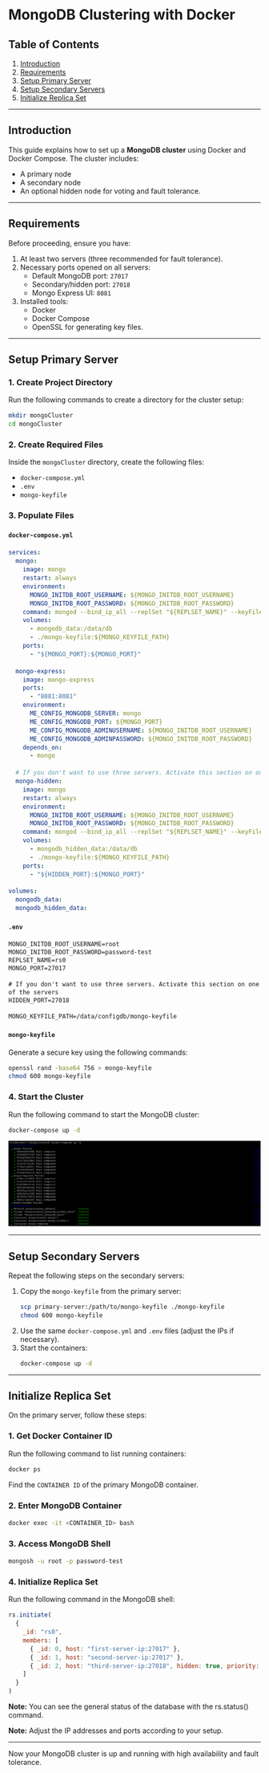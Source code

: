 # MongoDB Clustering with Docker

## Table of Contents
1. [Introduction](#introduction)
2. [Requirements](#requirements)
3. [Setup Primary Server](#setup-primary-server)
4. [Setup Secondary Servers](#setup-secondary-servers)
5. [Initialize Replica Set](#initialize-replica-set)

---

## Introduction
This guide explains how to set up a **MongoDB cluster** using Docker and Docker Compose. The cluster includes:
- A primary node
- A secondary node
- An optional hidden node for voting and fault tolerance.

---

## Requirements
Before proceeding, ensure you have:
1. At least two servers (three recommended for fault tolerance).
2. Necessary ports opened on all servers:
   - Default MongoDB port: `27017`
   - Secondary/hidden port: `27018`
   - Mongo Express UI: `8081`
3. Installed tools:
   - Docker
   - Docker Compose
   - OpenSSL for generating key files.

---

## Setup Primary Server

### 1. Create Project Directory
Run the following commands to create a directory for the cluster setup:
```bash
mkdir mongoCluster
cd mongoCluster
```

### 2. Create Required Files
Inside the `mongoCluster` directory, create the following files:
- `docker-compose.yml`
- `.env`
- `mongo-keyfile`

### 3. Populate Files

#### `docker-compose.yml`
```yaml
services:
  mongo:
    image: mongo
    restart: always
    environment:
      MONGO_INITDB_ROOT_USERNAME: ${MONGO_INITDB_ROOT_USERNAME}
      MONGO_INITDB_ROOT_PASSWORD: ${MONGO_INITDB_ROOT_PASSWORD}
    command: mongod --bind_ip_all --replSet "${REPLSET_NAME}" --keyFile ${MONGO_KEYFILE_PATH}
    volumes:
      - mongodb_data:/data/db
      - ./mongo-keyfile:${MONGO_KEYFILE_PATH}
    ports:
      - "${MONGO_PORT}:${MONGO_PORT}"

  mongo-express:
    image: mongo-express
    ports:
      - "8081:8081"
    environment:
      ME_CONFIG_MONGODB_SERVER: mongo
      ME_CONFIG_MONGODB_PORT: ${MONGO_PORT}
      ME_CONFIG_MONGODB_ADMINUSERNAME: ${MONGO_INITDB_ROOT_USERNAME}
      ME_CONFIG_MONGODB_ADMINPASSWORD: ${MONGO_INITDB_ROOT_PASSWORD}
    depends_on:
      - mongo

  # If you don't want to use three servers. Activate this section on one of the servers
  mongo-hidden:
    image: mongo
    restart: always
    environment:
      MONGO_INITDB_ROOT_USERNAME: ${MONGO_INITDB_ROOT_USERNAME}
      MONGO_INITDB_ROOT_PASSWORD: ${MONGO_INITDB_ROOT_PASSWORD}
    command: mongod --bind_ip_all --replSet "${REPLSET_NAME}" --keyFile ${MONGO_KEYFILE_PATH}
    volumes:
      - mongodb_hidden_data:/data/db
      - ./mongo-keyfile:${MONGO_KEYFILE_PATH}
    ports:
      - "${HIDDEN_PORT}:${MONGO_PORT}"

volumes:
  mongodb_data:
  mongodb_hidden_data:
```

#### `.env`
```env
MONGO_INITDB_ROOT_USERNAME=root
MONGO_INITDB_ROOT_PASSWORD=password-test
REPLSET_NAME=rs0
MONGO_PORT=27017

# If you don't want to use three servers. Activate this section on one of the servers
HIDDEN_PORT=27018

MONGO_KEYFILE_PATH=/data/configdb/mongo-keyfile
```

#### `mongo-keyfile`
Generate a secure key using the following commands:
```bash
openssl rand -base64 756 > mongo-keyfile
chmod 600 mongo-keyfile
```

### 4. Start the Cluster
Run the following command to start the MongoDB cluster:
```bash
docker-compose up -d
```
![docker up](images/docker_up.png)


---

## Setup Secondary Servers
Repeat the following steps on the secondary servers:
1. Copy the `mongo-keyfile` from the primary server:
   ```bash
   scp primary-server:/path/to/mongo-keyfile ./mongo-keyfile
   chmod 600 mongo-keyfile
   ```
2. Use the same `docker-compose.yml` and `.env` files (adjust the IPs if necessary).
3. Start the containers:
   ```bash
   docker-compose up -d
   ```

---

## Initialize Replica Set
On the primary server, follow these steps:

### 1. Get Docker Container ID
Run the following command to list running containers:
```bash
docker ps
```

Find the `CONTAINER ID` of the primary MongoDB container.

### 2. Enter MongoDB Container
```bash
docker exec -it <CONTAINER_ID> bash
```

### 3. Access MongoDB Shell
```bash
mongosh -u root -p password-test
```

### 4. Initialize Replica Set
Run the following command in the MongoDB shell:
```javascript
rs.initiate(
  {
    _id: "rs0",
    members: [
      { _id: 0, host: "first-server-ip:27017" },
      { _id: 1, host: "second-server-ip:27017" },
      { _id: 2, host: "third-server-ip:27018", hidden: true, priority: 0 }
    ]
  }
)
```
**Note:** You can see the general status of the database with the rs.status() command.

**Note:** Adjust the IP addresses and ports according to your setup.

---

Now your MongoDB cluster is up and running with high availability and fault tolerance.
